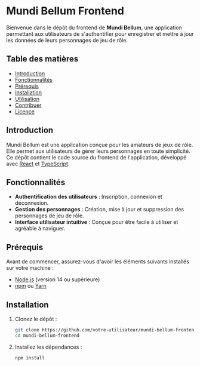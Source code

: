 # Mundi Bellum Frontend

Bienvenue dans le dépôt du frontend de **Mundi Bellum**, une application permettant aux utilisateurs de s'authentifier pour enregistrer et mettre à jour les données de leurs personnages de jeu de rôle.

## Table des matières

- [Introduction](#introduction)
- [Fonctionnalités](#fonctionnalités)
- [Prérequis](#prérequis)
- [Installation](#installation)
- [Utilisation](#utilisation)
- [Contribuer](#contribuer)
- [Licence](#licence)

## Introduction

Mundi Bellum est une application conçue pour les amateurs de jeux de rôle. Elle permet aux utilisateurs de gérer leurs personnages en toute simplicité. Ce dépôt contient le code source du frontend de l'application, développé avec [React](https://reactjs.org/) et [TypeScript](https://www.typescriptlang.org/).

## Fonctionnalités

- **Authentification des utilisateurs** : Inscription, connexion et déconnexion.
- **Gestion des personnages** : Création, mise à jour et suppression des personnages de jeu de rôle.
- **Interface utilisateur intuitive** : Conçue pour être facile à utiliser et agréable à naviguer.

## Prérequis

Avant de commencer, assurez-vous d'avoir les éléments suivants installés sur votre machine :

- [Node.js](https://nodejs.org/) (version 14 ou supérieure)
- [npm](https://www.npmjs.com/) ou [Yarn](https://yarnpkg.com/)

## Installation

1. Clonez le dépôt :

      ```bash
      git clone https://github.com/votre-utilisateur/mundi-bellum-frontend.git
      cd mundi-bellum-frontend
      ```

2. Installez les dépendances :
     ```bash
     npm install
     ```

